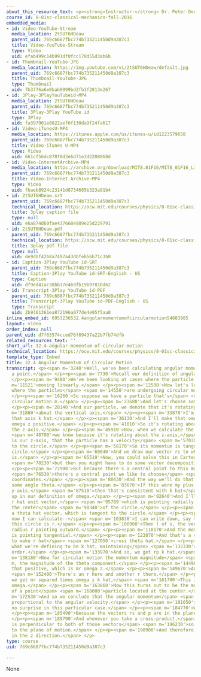 ```yaml
---
about_this_resource_text: <p><strong>Instructor:</strong> Dr. Peter Dourmashkin</p>
course_id: 8-01sc-classical-mechanics-fall-2016
embedded_media:
- id: Video-YouTube-Stream
  media_location: 2tSUT6HDeaw
  parent_uid: 769c6687fbc774b735211450d9a387c3
  title: Video-YouTube-Stream
  type: Video
  uid: efab499c14b991df0fcc178d55d3ab6b
- id: Thumbnail-YouTube-JPG
  media_location: https://img.youtube.com/vi/2tSUT6HDeaw/default.jpg
  parent_uid: 769c6687fbc774b735211450d9a387c3
  title: Thumbnail-YouTube-JPG
  type: Thumbnail
  uid: 7b3776a6e0bab9999bd2fb1f2813e267
- id: 3Play-3PlayYouTubeid-MP4
  media_location: 2tSUT6HDeaw
  parent_uid: 769c6687fbc774b735211450d9a387c3
  title: 3Play-3Play YouTube id
  type: 3Play
  uid: fa397901e8022aef6f130da9f24fa617
- id: Video-iTunesU-MP4
  media_location: https://itunes.apple.com/us/itunes-u/id1223579658
  parent_uid: 769c6687fbc774b735211450d9a387c3
  title: Video-iTunes U-MP4
  type: Video
  uid: 661cf56dc878f0d3e6d71e342208060d
- id: Video-InternetArchive-MP4
  media_location: https://archive.org/download/MIT8.01F16/MIT8_01F16_L32v04_360p.mp4
  parent_uid: 769c6687fbc774b735211450d9a387c3
  title: Video-Internet Archive-MP4
  type: Video
  uid: fbaeb8924c23141d8734685b323a91b4
- id: 2tSUT6HDeaw.srt
  parent_uid: 769c6687fbc774b735211450d9a387c3
  technical_location: https://ocw.mit.edu/courses/physics/8-01sc-classical-mechanics-fall-2016/week-11-angular-momentum/32.4-angular-momentum-of-circular-motion/32.4-angular-momentum-of-circular-motion/2tSUT6HDeaw.srt
  title: 3play caption file
  type: null
  uid: e6a874d60fae437668e889e25d229791
- id: 2tSUT6HDeaw.pdf
  parent_uid: 769c6687fbc774b735211450d9a387c3
  technical_location: https://ocw.mit.edu/courses/physics/8-01sc-classical-mechanics-fall-2016/week-11-angular-momentum/32.4-angular-momentum-of-circular-motion/32.4-angular-momentum-of-circular-motion/2tSUT6HDeaw.pdf
  title: 3play pdf file
  type: null
  uid: de9dbf42b8a7497a43dbfeb56b71c3b0
- id: Caption-3Play YouTube id-SRT
  parent_uid: 769c6687fbc774b735211450d9a387c3
  title: Caption-3Play YouTube id-SRT-English - US
  type: Caption
  uid: df9ed41ac38bb17e469fb19b9781bd62
- id: Transcript-3Play YouTube id-PDF
  parent_uid: 769c6687fbc774b735211450d9a387c3
  title: Transcript-3Play YouTube id-PDF-English - US
  type: Transcript
  uid: 2b9361361ea872196a077de4e95f5aa8
inline_embed_id: 6953236532.4angularmomentumofcircularmotion54883985
layout: video
order_index: null
parent_uid: d7f63574cced76f69437a22b7fb74dfb
related_resources_text: ''
short_url: 32.4-angular-momentum-of-circular-motion
technical_location: https://ocw.mit.edu/courses/physics/8-01sc-classical-mechanics-fall-2016/week-11-angular-momentum/32.4-angular-momentum-of-circular-motion/32.4-angular-momentum-of-circular-motion
template_type: Embed
title: 32.4 Angular Momentum of Circular Motion
transcript: <p><span m='3240'>Well, we've been calculating angular momentum about
  a point.</span> </p><p><span m='7730'>Recall our definition of angular momentum.</span>
  </p><p><span m='9480'>We've been looking at cases where the particle is</span> <span
  m='11521'>moving linearly.</span> </p><p><span m='12580'>Now let's look at a case
  where the particles</span> <span m='14550'>are undergoing circular motion.</span>
  </p><p><span m='16260'>So suppose we have a particle that's</span> <span m='19320'>undergoing
  circular motion m.</span> </p><p><span m='23680'>And let's choose some axes.</span>
  </p><p><span m='28140'>And our particle, we denote that it's rotating</span> <span
  m='31860'>about the vertical axis.</span> </p><p><span m='33870'>I'm going to call
  that axis k hat.</span> </p><p><span m='36130'>And I'll make that omega squared,
  omega z positive.</span> </p><p><span m='41010'>So it's rotating about the k-axis,
  the z-axis.</span> </p><p><span m='45910'>Now, when we calculate the angular momentum,</span>
  <span m='48700'>we know because it's rotating about the z-axis,</span> <span m='51330'>this
  is our z-axis, that the particle has a velocity</span> <span m='57030'>tangential
  to the circle.</span> </p><p><span m='58170'>So its momentum is tangential to the
  circle.</span> </p><p><span m='60840'>And we draw our vector rs to where the object
  is.</span> </p><p><span m='65519'>Now, you could solve this in Cartesian coordinates</span>
  <span m='70230'>but then you might have to do some vector decomposition.</span>
  </p><p><span m='72900'>But because there's a central point to this motion, whenever</span>
  <span m='76530'>there's a central point we like to choose</span> <span m='78690'>cylindrical
  coordinates.</span> </p><p><span m='80430'>And the way we'll do that is we'll define
  some angle theta.</span> </p><p><span m='83670'>If this were my plus x and my plus
  y-axis,</span> <span m='87510'>then that's consistent with k hat</span> <span m='89670'>being
  up in our definition of omega.</span> </p><p><span m='92640'>And I'll define an
  r hat unit vector,</span> <span m='95789'>which is pointing radially outward from
  the center</span> <span m='98340'>of the circle.</span> </p><p><span m='99360'>And
  a theta hat vector, which is tangent to the circle.</span> </p><p><span m='102570'>And
  now I can calculate--</span> <span m='103830'>I can write down, say the radius of
  this circle is r.</span> </p><p><span m='108960'>Then l of s, the vector rs has
  radius r pointing outward.</span> </p><p><span m='118170'>And the momentum vector
  is pointing tangential.</span> </p><p><span m='123870'>And that's a very easy cross-product
  to make r hat</span> <span m='127050'>cross theta hat.</span> </p><p><span m='128669'>That's
  what we're defining to be k hat, maintaining</span> <span m='132330'>the cyclic
  order.</span> </p><p><span m='133970'>And so, we get rp k hat.</span> </p><p><span
  m='138180'>Now for circular motion the momentum magnitude</span> <span m='142410'>is
  m, the magnitude of the theta component.</span> </p><p><span m='144960'>We've made
  that positive, which is mr omega z.</span> </p><p><span m='149670'>And so ls is--</span>
  <span m='152400'>There's an r here and another r there.</span> </p><p><span m='155310'>So
  we get mr squared times omega z k hat,</span> <span m='161700'>This is our vector
  omega.</span> </p><p><span m='163860'>Now this turns out to be the moment of inertia
  of a point</span> <span m='168000'>particle located at the center.</span> </p><p><span
  m='172530'>And so we conclude that the angular momentum</span> <span m='177329'>is
  proportional to the angular velocity.</span> </p><p><span m='181050'>Now, that's
  no surprise in this particular case.</span> </p><p><span m='184770'>Why?</span>
  </p><p><span m='185490'>Because the vectors rs and p are in the plane of motion.</span>
  </p><p><span m='189790'>And whenever you take a cross-product,</span> <span m='192720'>l
  is perpendicular to both of those vectors</span> <span m='196230'>so it's perpendicular
  to the plane of motion.</span> </p><p><span m='198900'>And therefore, l has to point
  in the z direction.</span> </p>
type: course
uid: 769c6687fbc774b735211450d9a387c3

---
```

None